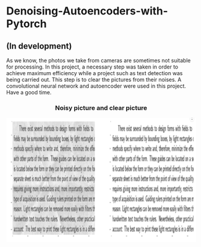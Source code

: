 # Denoising-Autoencoders-with-Pytorch
## (In development)

As we know, the photos we take from cameras are sometimes not suitable for processing. In this project, a necessary step was taken in order to achieve maximum efficiency while a project such as text detection was being carried out. This step is to clear the pictures from their noises. A convolutional neural network and autoencoder were used in this project. Have a good time.


<h3 align="center">Noisy picture and clear picture</h1>
<p align="center"><img width="893" height="331" src="image/image1.PNG"></p>
